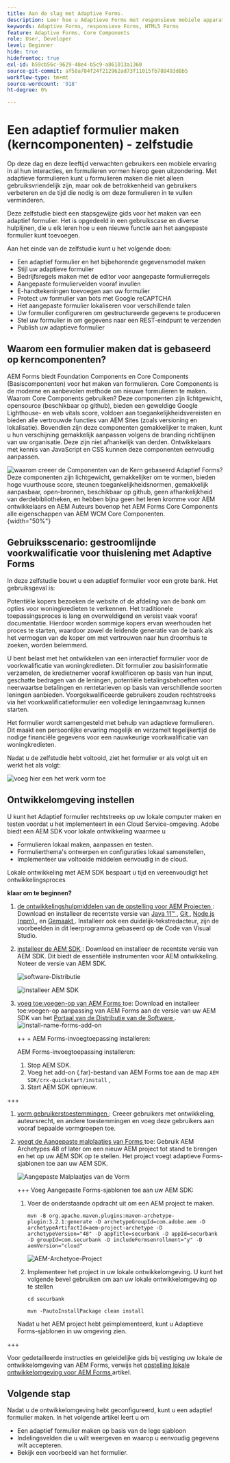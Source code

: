 ```yaml
---
title: Aan de slag met Adaptive Forms.
description: Leer hoe u Adaptieve Forms met responsieve mobiele apparaten kunt maken met onze stapsgewijze zelfstudie. Deze formulieren worden naadloos aangepast op verschillende apparaten, zodat u een vloeiende ervaring hebt.
keywords: Adaptive Forms, responsieve Forms, HTML5 Forms
feature: Adaptive Forms, Core Components
role: User, Developer
level: Beginner
hide: true
hidefromtoc: true
exl-id: b59cb56c-9629-48e4-b5c9-a861013a1360
source-git-commit: af58a784f24f212962ad73f11015fb788493d8b5
workflow-type: tm+mt
source-wordcount: '918'
ht-degree: 0%

---
```


# Een adaptief formulier maken (kerncomponenten) - zelfstudie

Op deze dag en deze leeftijd verwachten gebruikers een mobiele ervaring in al hun interacties, en formulieren vormen hierop geen uitzondering. Met adaptieve formulieren kunt u formulieren maken die niet alleen gebruiksvriendelijk zijn, maar ook de betrokkenheid van gebruikers verbeteren en de tijd die nodig is om deze formulieren in te vullen verminderen.

Deze zelfstudie biedt een stapsgewijze gids voor het maken van een adaptief formulier. Het is opgedeeld in een gebruikscase en diverse hulplijnen, die u elk leren hoe u een nieuwe functie aan het aangepaste formulier kunt toevoegen.

Aan het einde van de zelfstudie kunt u het volgende doen:

* Een adaptief formulier en het bijbehorende gegevensmodel maken
* Stijl uw adaptieve formulier
* Bedrijfsregels maken met de editor voor aangepaste formulierregels
* Aangepaste formuliervelden vooraf invullen
* E-handtekeningen toevoegen aan uw formulier
* Protect uw formulier van bots met Google reCAPTCHA
* Het aangepaste formulier lokaliseren voor verschillende talen
* Uw formulier configureren om gestructureerde gegevens te produceren
* Stel uw formulier in om gegevens naar een REST-eindpunt te verzenden
* Publish uw adaptieve formulier


## Waarom een formulier maken dat is gebaseerd op kerncomponenten?

AEM Forms biedt Foundation Components en Core Components (Basiscomponenten) voor het maken van formulieren. Core Components is de moderne en aanbevolen methode om nieuwe formulieren te maken. Waarom Core Components gebruiken? Deze componenten zijn lichtgewicht, opensource (beschikbaar op github), bieden een geweldige Google Lighthouse- en web vitals score, voldoen aan toegankelijkheidsvereisten en bieden alle vertrouwde functies van AEM Sites (zoals versioning en lokalisatie). Bovendien zijn deze componenten gemakkelijker te maken, kunt u hun verschijning gemakkelijk aanpassen volgens de branding richtlijnen van uw organisatie. Deze zijn niet afhankelijk van derden. Ontwikkelaars met kennis van JavaScript en CSS kunnen deze componenten eenvoudig aanpassen.

![ waarom creeer de Componenten van de Kern gebaseerd Adaptief Forms? Deze componenten zijn lichtgewicht, gemakkelijker om te vormen, bieden hoge vuurthouse score, steunen toegankelijkheidsnormen, gemakkelijk aanpasbaar, open-bronnen, beschikbaar op github, geen afhankelijkheid van derdebibliotheken, en hebben bijna geen het leren kromme voor AEM ontwikkelaars en AEM Auteurs bovenop het AEM Forms Core Components alle eigenschappen van AEM WCM Core Componenten.](/help/forms/assets/cc-core-components-benefits.png){width="50%"}

## Gebruiksscenario: gestroomlijnde voorkwalificatie voor thuislening met Adaptive Forms

In deze zelfstudie bouwt u een adaptief formulier voor een grote bank. Het gebruiksgeval is:

Potentiële kopers bezoeken de website of de afdeling van de bank om opties voor woningkredieten te verkennen. Het traditionele toepassingsproces is lang en overweldigend en vereist vaak vooraf documentatie. Hierdoor worden sommige kopers ervan weerhouden het proces te starten, waardoor zowel de leidende generatie van de bank als het vermogen van de koper om met vertrouwen naar hun droomhuis te zoeken, worden belemmerd.

U bent belast met het ontwikkelen van een interactief formulier voor de voorkwalificatie van woningkredieten. Dit formulier zou basisinformatie verzamelen, de kredietnemer vooraf kwalificeren op basis van hun input, geschatte bedragen van de leningen, potentiële betalingsbehoeften voor neerwaartse betalingen en rentetarieven op basis van verschillende soorten leningen aanbieden. Voorgekwalificeerde gebruikers zouden rechtstreeks via het voorkwalificatieformulier een volledige leningaanvraag kunnen starten.

Het formulier wordt samengesteld met behulp van adaptieve formulieren. Dit maakt een persoonlijke ervaring mogelijk en verzamelt tegelijkertijd de nodige financiële gegevens voor een nauwkeurige voorkwalificatie van woningkredieten.

Nadat u de zelfstudie hebt voltooid, ziet het formulier er als volgt uit en werkt het als volgt:

![ voeg hier een het werk vorm toe ](/help/forms/assets/cc-tutorial-final-form.png)

## Ontwikkelomgeving instellen

U kunt het Adaptief formulier rechtstreeks op uw lokale computer maken en testen voordat u het implementeert in een Cloud Service-omgeving. Adobe biedt een AEM SDK voor lokale ontwikkeling waarmee u

* Formulieren lokaal maken, aanpassen en testen.
* Formulierthema&#39;s ontwerpen en configuraties lokaal samenstellen,
* Implementeer uw voltooide middelen eenvoudig in de cloud.

Lokale ontwikkeling met AEM SDK bespaart u tijd en vereenvoudigt het ontwikkelingsproces


**klaar om te beginnen?**

1. [ de ontwikkelingshulpmiddelen van de opstelling voor AEM Projecten ](/help/forms/setup-local-development-environment.md#set-up-development-tools-for-aem-projects): Download en installeer de recentste versie van [ Java 11™ ](https://experienceleague.adobe.com/docs/experience-manager-learn/cloud-service/local-development-environment-set-up/development-tools.html?lang=en#local-development-environment-set-up), [ Git ](https://experienceleague.adobe.com/docs/experience-manager-learn/cloud-service/local-development-environment-set-up/development-tools.html?lang=en#install-git), [ Node.js (npm) ](https://experienceleague.adobe.com/docs/experience-manager-learn/cloud-service/local-development-environment-set-up/development-tools.html?lang=en#node-js), en [ Gemaakt ](https://experienceleague.adobe.com/docs/experience-manager-learn/cloud-service/local-development-environment-set-up/development-tools.html?lang=en#install-maven). Installeer ook een duidelijk-tekstredacteur, zijn de voorbeelden in dit leerprogramma gebaseerd op de Code van Visual Studio.

1. [ installeer de AEM SDK ](/help/forms/setup-local-development-environment.md#set-up-local-experience-manager-environment-for-development): Download en installeer de recentste versie van AEM SDK. Dit biedt de essentiële instrumenten voor AEM ontwikkeling. Noteer de versie van AEM SDK.

   ![ software-Distributie ](/help/forms/assets/software-distribution.png)

   ![ installeer AEM SDK ](/help/forms/assets/start-aem-sdk.png)

1. [ voeg toe:voegen-op van AEM Forms ](/help/forms/setup-local-development-environment.md#add-forms-archive-to-local-author-and-publish-instances-and-configure-forms-specific-users) toe: Download en installeer toe:voegen-op aanpassing van AEM Forms aan de versie van uw AEM SDK van het [ Portaal van de Distributie van de Software ](https://experience.adobe.com/#/downloads).
   ![ install-name-forms-add-on ](/help/forms/assets/install-aem-forms-add-on.png)

   ++ + AEM Forms-invoegtoepassing installeren:

   AEM Forms-invoegtoepassing installeren:

   1. Stop AEM SDK.
   1. Voeg het add-on (.far)-bestand van AEM Forms toe aan de map `AEM SDK/crx-quickstart/install` ,
   1. Start AEM SDK opnieuw.

+++

1. [ vorm gebruikerstoestemmingen ](/help/forms/setup-local-development-environment.md#configure-users-and-permissions): Creeer gebruikers met ontwikkeling, auteursrecht, en andere toestemmingen en voeg deze gebruikers aan vooraf bepaalde vormgroepen toe.


1. [ voegt de Aangepaste malplaatjes van Forms ](/help/forms/setup-local-development-environment.md#set-up-a-development-project-for-forms-based-on-experience-manager-archetype) toe: Gebruik AEM Archetypes 48 of later om een nieuw AEM project tot stand te brengen en het op uw AEM SDK op te stellen. Het project voegt adaptieve Forms-sjablonen toe aan uw AEM SDK.

   ![ Aangepaste Malplaatjes van de Vorm ](/help/forms/assets/adaptive-forms-templates.png)

   +++ Voeg Aangepaste Forms-sjablonen toe aan uw AEM SDK:

   1. Voer de onderstaande opdracht uit om een AEM project te maken.

      ```
      mvn -B org.apache.maven.plugins:maven-archetype-plugin:3.2.1:generate -D archetypeGroupId=com.adobe.aem -D archetypeArtifactId=aem-project-archetype -D archetypeVersion="48" -D appTitle=securbank -D appId=securbank -D groupId=com.securbank -D includeFormsenrollment="y" -D aemVersion="cloud"
      ```

      ![ AEM-Archetyoe-Project ](/help/forms/assets/aem-archetype-project.png)

   1. Implementeer het project in uw lokale ontwikkelomgeving. U kunt het volgende bevel gebruiken om aan uw lokale ontwikkelomgeving op te stellen

      ```
      cd securbank
      
      mvn -PautoInstallPackage clean install
      ```

   Nadat u het AEM project hebt geïmplementeerd, kunt u Adaptieve Forms-sjablonen in uw omgeving zien.

+++


Voor gedetailleerde instructies en geleidelijke gids bij vestiging uw lokale de ontwikkelomgeving van AEM Forms, verwijs het [ opstelling lokale ontwikkelomgeving voor AEM Forms ](/help/forms/setup-local-development-environment.md) artikel.



## Volgende stap

Nadat u de ontwikkelomgeving hebt geconfigureerd, kunt u een adaptief formulier maken. In het volgende artikel leert u om

* Een adaptief formulier maken op basis van de lege sjabloon
* Indelingsvelden die u wilt weergeven en waarop u eenvoudig gegevens wilt accepteren.
* Bekijk een voorbeeld van het formulier.

<!-- 

### Step 2: Create Form Data Model

A form data model lets you connect an adaptive form to disparate data sources. For example, AEM user profile, RESTful web services, SOAP-based web services, OData services, and relational databases. You can use the form data model with an adaptive form to retrieve, update, delete, and add data to connected data sources.

Goals of article:

* Create the form data model using Rest endpoint.
* Add data model objects so you can form the data model.
* Configure read and write services for the form data model.
* Test form data model and configured services with test data.

### Step 4: Apply rules to adaptive form fields

AEM Forms provide an editor to write rules on adaptive form objects. These rules define actions to trigger on form objects based on preset conditions, user inputs, and user actions on the form. It helps ensure accuracy and speeds up the form-filling experience.

Goals:

* Create and apply rules to adaptive form fields.
* Use rules to trigger form data model services to update the data to database.

### Step 5: Style your adaptive form

Adaptive forms provide OOTB themes and allows you to customize an existing theme to make a brand specific theme. 


A theme contains styling details for components and panels, and you can reuse a theme in different forms. Styles include properties such as background colors, state colors, transparency, alignment, and size. When you apply the theme to your form, the specified style reflects on corresponding components of your form.

Goals:

* Apply an out of the box theme to an adaptive form.
* Create your brand specific theme.


### Step 6: Publish your adaptive form

You can publish adaptive forms as a stand-alone form (single page application), include in AEM Sites page, or include in a non-AEM Sites page.

Goals:

* Publish the adaptive form as an AEM Page.
* Embed the adaptive form in an AEM Sites Page.
* Embed the adaptive form in an external webpage (a non-AEM webpage hosted outside AEM).

-->
